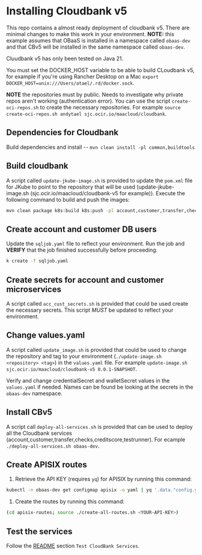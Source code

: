 # Installing Cloudbank v5

This repo contains a almost ready deployment of cloudbank v5. There are minimal changes to make this work in your environment. **NOTE:** this example assumes that OBaaS is installed in a namespace called `obaas-dev` and that CBv5 will be installed in the same namespace called `obaas-dev`.

Cluudbank v5 has only been tested on Java 21.

You must set the DOCKER_HOST variable to be able to build CLoudbank v5, for example if you're using Rancher Desktop on a Mac `export DOCKER_HOST=unix:///Users/atael/.rd/docker.sock`.

**NOTE** the repositories must by public. Needs to investigate why private repos aren't working (authentication error). You can use the script `create-oci-repos.sh` to create the necessary repositories. For example `source create-oci-repos.sh andytael sjc.ocir.io/maacloud/cloudbank`.

## Dependencies for Cloudbank

Build dependencies and install  -- `mvn clean install -pl common,buildtools`

## Build cloudbank

A script called `update-jkube-image.sh` is provided to update the `pom.xml` file for JKube to point to the repository that will be used (update-jkube-image.sh <new-image-prefix> (sjc.ocir.io/maacloud/cloudbank-v5 for example)). Execute the following command to build and push the images:

```bash
mvn clean package k8s:build k8s:push -pl account,customer,transfer,checks,creditscore,testrunner
```

## Create account and customer DB users

Update the `sqljob.yaml` file to reflect your environment. Run the job and **VERIFY** that the job finished successfully before proceeding.

```bash
k create -f sqljob.yaml
```

## Create secrets for account and customer microservices

A script called `acc_cust_secrets.sh` is provided that could be used create the necessary secrets. This script *MUST* be updated to reflect your environment.

## Change values.yaml

A script called `update_image.sh` is provided that could be used to change the repository and tag to your environment (`./update-image.sh <repository> <tag>`) in the `values.yaml` file. For example `update-image.sh sjc.ocir.io/maacloud/cloudbank-v5 0.0.1-SNAPSHOT`.

Verify and change credentialSecret and walletSecret values in the `values.yaml` if needed. Names can be found be looking at the secrets in the `obaas-dev` namespace.

## Install CBv5

A script call `deploy-all-services.sh` is provided that can be used to deploy all the Cloudbank services (account,customer,transfer,checks,creditscore,testrunner). For ecample `./deploy-all-services.sh obaas-dev`.

## Create APISIX routes

1. Retrieve the API KEY (requires `yq`) for APISIX by running this command:

```bash
kubectl -n obaas-dev get configmap apisix -o yaml | yq '.data."config.yaml"' | yq '.deployment.admin.admin_key[] | select(.name == "admin") | .key'
```

1. Create the routes by running this command:

```bash
(cd apisix-routes; source ./create-all-routes.sh <YOUR-API-KEY>)
```

## Test the services

Follow the [README](README.md) section `Test CloudBank Services`.
